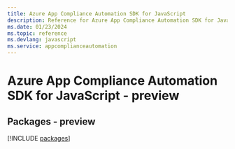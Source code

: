 ```yaml
---
title: Azure App Compliance Automation SDK for JavaScript
description: Reference for Azure App Compliance Automation SDK for JavaScript
ms.date: 01/23/2024
ms.topic: reference
ms.devlang: javascript
ms.service: appcomplianceautomation
---
```

# Azure App Compliance Automation SDK for JavaScript - preview
## Packages - preview
[!INCLUDE [packages](app-compliance-automation-index.md)]